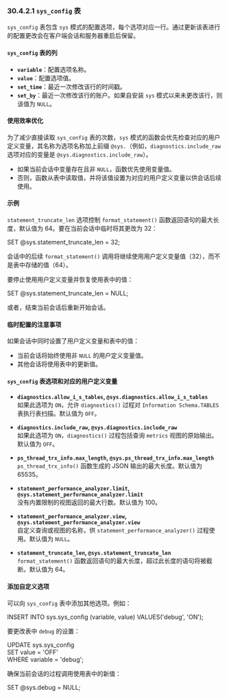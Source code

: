 ### 30.4.2.1 `sys_config` 表

`sys_config` 表包含 `sys` 模式的配置选项，每个选项对应一行。通过更新该表进行的配置更改会在客户端会话和服务器重启后保留。

#### `sys_config` 表的列

- **`variable`**：配置选项名称。
- **`value`**：配置选项值。
- **`set_time`**：最近一次修改该行的时间戳。
- **`set_by`**：最近一次修改该行的账户。如果自安装 `sys` 模式以来未更改该行，则该值为 `NULL`。

#### 使用效率优化

为了减少直接读取 `sys_config` 表的次数，`sys` 模式的函数会优先检查对应的用户定义变量，其名称为选项名称加上前缀 `@sys.`（例如，`diagnostics.include_raw` 选项对应的变量是 `@sys.diagnostics.include_raw`）。  
- 如果当前会话中变量存在且非 `NULL`，函数优先使用变量值。  
- 否则，函数从表中读取值，并将该值设置为对应的用户定义变量以供会话后续使用。

#### 示例

`statement_truncate_len` 选项控制 `format_statement()` 函数返回语句的最大长度，默认值为 64。要在当前会话中临时将其更改为 32：

SET @sys.statement_truncate_len = 32;

会话中的后续 `format_statement()` 调用将继续使用用户定义变量值（32），而不是表中存储的值（64）。

要停止使用用户定义变量并恢复使用表中的值：

SET @sys.statement_truncate_len = NULL;

或者，结束当前会话后重新开始会话。

#### 临时配置的注意事项

如果会话中同时设置了用户定义变量和表中的值：
- 当前会话将始终使用非 `NULL` 的用户定义变量值。
- 其他会话将使用表中的更新值。

#### `sys_config` 表选项和对应的用户定义变量

- **`diagnostics.allow_i_s_tables`, `@sys.diagnostics.allow_i_s_tables`**  
  如果此选项为 `ON`，允许 `diagnostics()` 过程对 `Information Schema.TABLES` 表执行表扫描。默认值为 `OFF`。

- **`diagnostics.include_raw`, `@sys.diagnostics.include_raw`**  
  如果此选项为 `ON`，`diagnostics()` 过程包括查询 `metrics` 视图的原始输出。默认值为 `OFF`。

- **`ps_thread_trx_info.max_length`, `@sys.ps_thread_trx_info.max_length`**  
  `ps_thread_trx_info()` 函数生成的 JSON 输出的最大长度。默认值为 65535。

- **`statement_performance_analyzer.limit`, `@sys.statement_performance_analyzer.limit`**  
  没有内置限制的视图返回的最大行数。默认值为 100。

- **`statement_performance_analyzer.view`, `@sys.statement_performance_analyzer.view`**  
  自定义查询或视图的名称，供 `statement_performance_analyzer()` 过程使用。默认值为 `NULL`。

- **`statement_truncate_len`, `@sys.statement_truncate_len`**  
  `format_statement()` 函数返回语句的最大长度，超过此长度的语句将被截断。默认值为 64。

#### 添加自定义选项

可以向 `sys_config` 表中添加其他选项。例如：

INSERT INTO sys.sys_config (variable, value) VALUES('debug', 'ON');

要更改表中 `debug` 的设置：

UPDATE sys.sys_config  
SET value = 'OFF'  
WHERE variable = 'debug';

确保当前会话的过程调用使用表中的新值：

SET @sys.debug = NULL;
